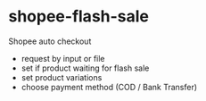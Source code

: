 # shopee-flash-sale

Shopee auto checkout
- request by input or file
- set if product waiting for flash sale
- set product variations
- choose payment method (COD / Bank Transfer)